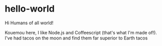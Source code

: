 # hello-world
Hi Humans of all world!

Kouemou here, I like Node.js and Coffeescript (that's what I'm made of!).
I've had tacos on the moon and find them far superior to Earth tacos
